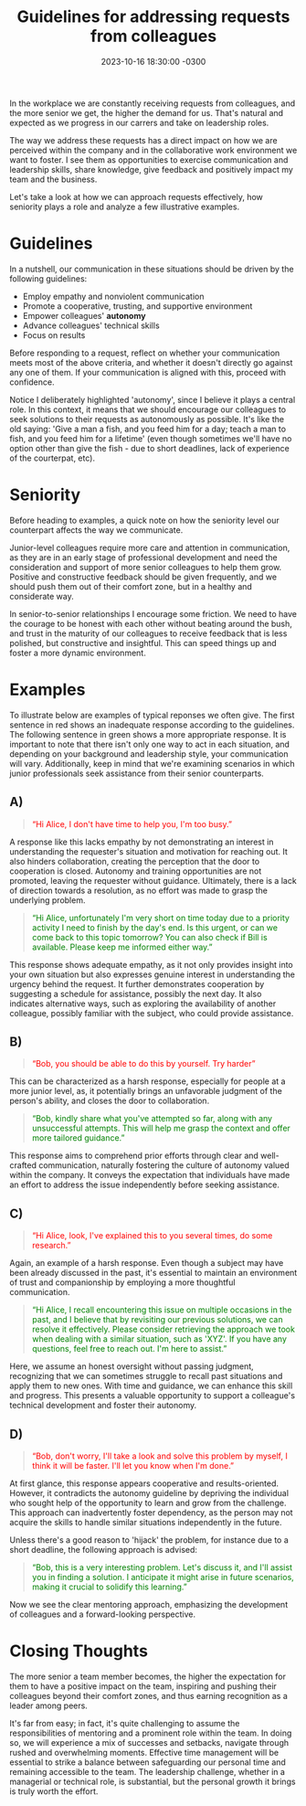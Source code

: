 ﻿---
layout: post
title: "Guidelines for addressing requests from colleagues"
date: 2023-10-16 18:30:00 -0300
tags: engineering-management collaboration
---

In the workplace we are constantly receiving requests from colleagues, and the more senior we get, the higher the demand for us. That's natural and expected as we progress in our carrers and take on leadership roles.

The way we address these requests has a direct impact on how we are perceived within the company and in the collaborative work environment we want to foster. I see them as opportunities to exercise communication and leadership skills, share knowledge, give feedback and positively impact my team and the business.

Let's take a look at how we can approach requests effectively, how seniority plays a role and analyze a few illustrative examples.

Guidelines
============

In a nutshell, our communication in these situations should be driven by the following guidelines:

* Employ empathy and nonviolent communication
* Promote a cooperative, trusting, and supportive environment
* Empower colleagues' <b>autonomy</b>
* Advance colleagues' technical skills
* Focus on results

Before responding to a request, reflect on whether your communication meets most of the above criteria, and whether it doesn't directly go against any one of them. If your communication is aligned with this, proceed with confidence.

Notice I deliberately highlighted 'autonomy', since I believe it plays a central role. In this context, it means that we should encourage our colleagues to seek solutions to their requests as autonomously as possible. It's like the old saying: 'Give a man a fish, and you feed him for a day; teach a man to fish, and you feed him for a lifetime' (even though sometimes we'll have no option other than give the fish - due to short deadlines, lack of experience of the courterpat, etc).

Seniority
============

Before heading to examples, a quick note on how the seniority level our counterpart affects the way we communicate.

Junior-level colleagues require more care and attention in communication, as they are in an early stage of professional development and need the consideration and support of more senior colleagues to help them grow. Positive and constructive feedback should be given frequently, and we should push them out of their comfort zone, but in a healthy and considerate way.

In senior-to-senior relationships I encourage some friction. We need to have the courage to be honest with each other without beating around the bush, and trust in the maturity of our colleagues to receive feedback that is less polished, but constructive and insightful. This can speed things up and foster a more dynamic environment.

Examples
============

To illustrate below are examples of typical reponses we often give. The first sentence in red shows an inadequate response according to the guidelines. The following sentence in green shows a more appropriate response. It is important to note that there isn't only one way to act in each situation, and depending on your background and leadership style, your communication will vary. Additionally, keep in mind that we're examining scenarios in which junior professionals seek assistance from their senior counterparts.

<h2>A)</h2>

> <div style="color: red">“Hi Alice, I don't have time to help you, I'm too busy.”</div>

A response like this lacks empathy by not demonstrating an interest in understanding the requester's situation and motivation for reaching out. It also hinders collaboration, creating the perception that the door to cooperation is closed. Autonomy and training opportunities are not promoted, leaving the requester without guidance. Ultimately, there is a lack of direction towards a resolution, as no effort was made to grasp the underlying problem.

> <div style="color: green">“Hi Alice, unfortunately I'm very short on time today due to a priority activity I need to finish by the day's end. Is this urgent, or can we come back to this topic tomorrow? You can also check if Bill is available. Please keep me informed either way.”</div>

This response shows adequate empathy, as it not only provides insight into your own situation but also expresses genuine interest in understanding the urgency behind the request. It further demonstrates cooperation by suggesting a schedule for assistance, possibly the next day. It also indicates alternative ways, such as exploring the availability of another colleague, possibly familiar with the subject, who could provide assistance.

<h2>B)</h2>

> <div style="color: red">“Bob, you should be able to do this by yourself. Try harder”</div>

This can be characterized as a harsh response, especially for people at a more junior level, as, it potentially brings an unfavorable judgment of the person's ability, and closes the door to collaboration.

> <div style="color: green">“Bob, kindly share what you've attempted so far, along with any unsuccessful attempts. This will help me grasp the context and offer more tailored guidance.”</div>

This response aims to comprehend prior efforts through clear and well-crafted communication, naturally fostering the culture of autonomy valued within the company. It conveys the expectation that individuals have made an effort to address the issue independently before seeking assistance.

<h2>C)</h2>

> <div style="color: red">“Hi Alice, look, I've explained this to you several times, do some research.”</div>

Again, an example of a harsh response. Even though a subject may have been already discussed in the past, it's essential to maintain an environment of trust and companionship by employing a more thoughtful communication.

> <div style="color: green">“Hi Alice, I recall encountering this issue on multiple occasions in the past, and I believe that by revisiting our previous solutions, we can resolve it effectively. Please consider retrieving the approach we took when dealing with a similar situation, such as 'XYZ'. If you have any questions, feel free to reach out. I'm here to assist.”</div>

Here, we assume an honest oversight without passing judgment, recognizing that we can sometimes struggle to recall past situations and apply them to new ones. With time and guidance, we can enhance this skill and progress. This presents a valuable opportunity to support a colleague's technical development and foster their autonomy.

<h2>D)</h2>

> <div style="color: red">“Bob, don't worry, I'll take a look and solve this problem by myself, I think it will be faster. I'll let you know when I'm done.”</div>

At first glance, this response appears cooperative and results-oriented. However, it contradicts the autonomy guideline by depriving the individual who sought help of the opportunity to learn and grow from the challenge. This approach can inadvertently foster dependency, as the person may not acquire the skills to handle similar situations independently in the future.

Unless there's a good reason to 'hijack' the problem, for instance due to a short deadline, the following approach is advised:

> <div style="color: green">“Bob, this is a very interesting problem.  Let's discuss it, and I'll assist you in finding a solution. I anticipate it might arise in future scenarios, making it crucial to solidify this learning.”</div>

Now we see the clear mentoring approach, emphasizing the development of colleagues and a forward-looking perspective.

Closing Thoughts
======

The more senior a team member becomes, the higher the expectation for them to have a positive impact on the team, inspiring and pushing their colleagues beyond their comfort zones, and thus earning recognition as a leader among peers.

It's far from easy; in fact, it's quite challenging to assume the responsibilities of mentoring and a prominent role within the team. In doing so, we will experience a mix of successes and setbacks, navigate through rushed and overwhelming moments. Effective time management will be essential to strike a balance between safeguarding our personal time and remaining accessible to the team. The leadership challenge, whether in a managerial or technical role, is substantial, but the personal growth it brings is truly worth the effort.

